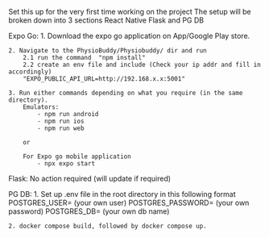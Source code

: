 Set this up for the very first time working on the project
The setup will be broken down into 3 sections React Native Flask and PG DB

Expo Go:
	1. Download the expo go application on App/Google Play store.

	2. Navigate to the PhysioBuddy/Physiobuddy/ dir and run
		2.1 run the command  "npm install"
		2.2 create an env file and include (Check your ip addr and fill in accordingly)
		"EXPO_PUBLIC_API_URL=http://192.168.x.x:5001"

	3. Run either commands depending on what you require (in the same directory).
		Emulators:
			- npm run android
			- npm run ios
			- npm run web

		or 

		For Expo go mobile application
			- npx expo start

Flask:
	No action required (will update if required)

PG DB:
	1. Set up .env file in the root directory in this following format
		POSTGRES_USER= (your own user)
		POSTGRES_PASSWORD= (your own password)
		POSTGRES_DB= (your own db name)

	2. docker compose build, followed by docker compose up. 	

